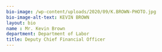 ```yaml
---
bio-image: /wp-content/uploads/2020/09/K.BROWN-PHOTO.jpg
bio-image-alt-text: KEVIN BROWN
layout: bio
name : Mr. Kevin Brown
department: Department of Labor
title: Deputy Chief Financial Officer
---
```

